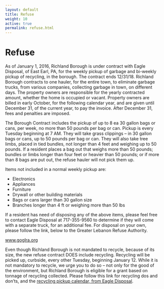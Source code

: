 ```yaml
---
layout: default
title: Refuse
weight: 10
active: true
permalink: refuse.html
---
```


# Refuse

As of January 1, 2016, Richland Borough is under contract with Eagle Disposal, of East Earl, PA, for the weekly pickup of garbage and bi-weekly pickup of recycling, in the borough. The contract ends 12/31/18. Richland Borough contracts to one hauler, for the entire town, to eliminate garbage trucks, from various companies, collecting garbage in town, on different days. The property owners are responsible for the yearly contracted amount, whether the home is occupied or vacant. Property owners are billed in early October, for the following calendar year, and are given until December 31, of the current year, to pay the invoice. After December 31, fees and penalties are imposed.

The Borough Contract includes the pickup of up to 8 ea 30 gallon bags or cans, per week, no more than 50 pounds per bag or can. Pickup is every Tuesday beginning at 7 AM. They will take grass clippings – in 30 gallon bags or cans, up to 50 pounds per bag or can. They will also take tree limbs, placed in tied bundles, not longer than 4 feet and weighing up to 50 pounds. If a resident places a bag out that weighs more than 50 pounds; bundles or limbs longer than four feet or heavier than 50 pounds; or if more than 8 bags are put out, the refuse hauler will not pick them up.

Items not included in a normal weekly pickup are:

- Electronics
- Appliances
- Furniture
- Drywall or other building materials
- Bags or cans larger than 30 gallon size
- Branches longer than 4 ft or weighing more than 50 lbs

If a resident has need of disposing any of the above items, please feel free to contact Eagle Disposal at 717-355-9560 to determine if they will come with a separate truck, for an additional fee. For disposal on your own, please follow the link, below to the Greater Lebanon Refuse Authority.

www.goglra.org

Even though Richland Borough is not mandated to recycle, because of its size, the new refuse contract DOES include recycling. Recycling will be picked up, curbside, every other Tuesday, beginning January 12. While it is not mandatory to recycle, we urge you to do so – not only for the good of the environment, but Richland Borough is eligible for a grant based on tonnage of recycling collected. Please follow this link for recycling dos and don’ts, and the [recycling pickup calendar, from Eagle Disposal](http://www.richlandborough.org/files/flyer.pdf).
